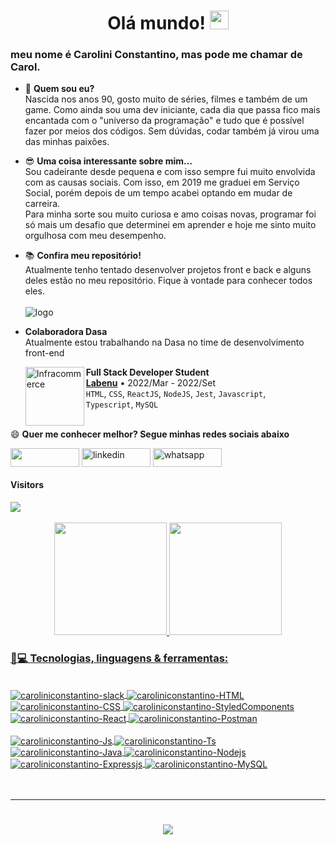 <h1 align="center">Olá mundo! <img src="https://camo.githubusercontent.com/e8e7b06ecf583bc040eb60e44eb5b8e0ecc5421320a92929ce21522dbc34c891/68747470733a2f2f6d656469612e67697068792e636f6d2f6d656469612f6876524a434c467a6361737252346961377a2f67697068792e676966" alt="waving hand" width="30" height="30"></h1>
<h3>meu nome é Carolini Constantino, mas pode me chamar de Carol.</h3>

- 🤔 <strong> Quem sou eu? </strong> </br> Nascida nos anos 90, gosto muito de séries, filmes e também de um game. Como ainda sou uma dev iniciante, cada dia que passa fico mais encantada com o "universo da programação" e tudo que é possível fazer por meios dos códigos. Sem dúvidas, codar também já virou uma das minhas paixões.  


- 😎 <strong> Uma coisa interessante sobre mim... </strong> </br> Sou cadeirante desde pequena e com isso sempre fui muito envolvida com as causas sociais. Com isso, em 2019 me graduei em Serviço Social, porém depois de um tempo acabei optando em mudar de carreira.</br>
Para minha sorte sou muito curiosa e amo coisas novas, programar foi só mais um desafio que determinei em aprender e hoje me sinto muito orgulhosa com meu desempenho.


- 📚 <strong>Confira meu repositório!</strong> </br> Atualmente tenho tentado desenvolver projetos front e back e alguns deles estão no meu repositório. Fique à vontade para conhecer todos eles. </br></br>
![logo](https://user-images.githubusercontent.com/101641921/188517778-20fccd10-b0ff-465f-801d-aec96bb08b34.png)</br>
- **Colaboradora Dasa** </br>
Atualmente estou trabalhando na Dasa no time de desenvolvimento front-end

    [<img align="left" height="94px" width="94px" alt="Infracommerce" src="https://user-images.githubusercontent.com/73656973/135145144-b8572a6c-b44e-4337-9b83-bde7f21b9327.png"/>](https://www.labenu.com.br/)
    **Full Stack Developer Student** \
    [**Labenu**](https://www.labenu.com.br/) • 2022/Mar - 2022/Set \
    `HTML`, `CSS`, `ReactJS`, `NodeJS`, `Jest`, `Javascript`, \
    `Typescript`, `MySQL ` \
    <br/>

😄 <strong> Quer me conhecer melhor? Segue minhas redes sociais abaixo </strong>

[<img src="https://img.shields.io/badge/Gmail-D14836?style=for-the-badge&logo=gmail&logoColor=white" height="30" width="110" align ="center">](mailto:caroliniconstantino@gmail.com)
<a href="https://www.linkedin.com/in/carolini-constantino-ba338a218/" target="blank"><img align="center" src="https://img.shields.io/badge/LinkedIn-0077B5?style=for-the-badge&logo=linkedin&logoColor=white" alt="linkedin" height="30" width="110" /></a>
<a href="https://api.whatsapp.com/send?phone=5551996686878" target="blank"><img align="center" src="https://img.shields.io/badge/WhatsApp-25D366?style=for-the-badge&logo=whatsapp&logoColor=white" alt="whatsapp" height="30" width="110" /></a>

<div>  
  <h4> Visitors </h4>
  <img src="https://profile-counter.glitch.me/caroliniconstantino/count.svg">
</div>

<br/>

<div align="center">
  <a href="https://github.com/caroliniconstantino">
  <img height="180em" src="https://github-readme-stats.vercel.app/api?username=caroliniconstantino&show_icons=true&theme=dark&include_all_commits=true&count_private=true"/>
  <img height="180em" src="https://github-readme-stats.vercel.app/api/top-langs/?username=caroliniconstantino&layout=compact&langs_count=8&theme=dark"/>
</div>
    
  <h3 align="left">🚀💻 Tecnologias, linguagens & ferramentas:</h3>
  <div style="display: inline_block"><br>
  <img align="center" alt="caroliniconstantino-slack" src="https://img.shields.io/badge/Slack-4A154B?style=for-the-badge&logo=slack&logoColor=white">
  <img align="center" alt="caroliniconstantino-HTML" src="https://img.shields.io/badge/HTML5-E34F26?style=for-the-badge&logo=html5&logoColor=white">
  <img align="center" alt="caroliniconstantino-CSS" src="https://img.shields.io/badge/CSS3-1572B6?style=for-the-badge&logo=css3&logoColor=white">
  <img align="center" alt="caroliniconstantino-StyledComponents" src="https://img.shields.io/badge/styled--components-DB7093?style=for-the-badge&logo=styled-components&logoColor=white">
  <img align="center" alt="caroliniconstantino-React" src="https://img.shields.io/badge/React-20232A?style=for-the-badge&logo=react&logoColor=61DAFB">
  <img align="center" alt="caroliniconstantino-Postman" src="https://img.shields.io/badge/Postman-FF6C37?style=for-the-badge&logo=postman&logoColor=white">
    <br/>
    <br/>
  <img align="center" alt="caroliniconstantino-Js" src="https://img.shields.io/badge/JavaScript-323330?style=for-the-badge&logo=javascript&logoColor=F7DF1E">
  <img align="center" alt="caroliniconstantino-Ts" src="https://img.shields.io/badge/TypeScript-007ACC?style=for-the-badge&logo=typescript&logoColor=white">
  <img align="center" alt="caroliniconstantino-Java" src="https://img.shields.io/badge/Java-ED8B00?style=for-the-badge&logo=java&logoColor=white">
  <img align="center" alt="caroliniconstantino-Nodejs" src="https://img.shields.io/badge/Node.js-43853D?style=for-the-badge&logo=node.js&logoColor=white">
  <img align="center" alt="caroliniconstantino-Expressjs" src="https://img.shields.io/badge/Express.js-404D59?style=for-the-badge">
  <img align="center" alt="caroliniconstantino-MySQL" src="https://img.shields.io/badge/MySQL-00000F?style=for-the-badge&logo=mysql&logoColor=white">
</div>
<br/>
<br/>
  
<div> 
 
  ---
  
  <!-- GIF MARIO -->
  <h1 align="center">
    <a>
      <img src="https://user-images.githubusercontent.com/78452566/140799812-a9c3a701-3b74-47fb-be11-c2363d68cd31.gif">
    </a>
  </h1>
</div>

